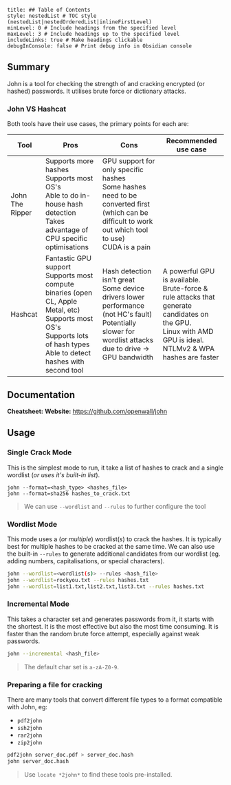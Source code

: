 ```table-of-contents
title: ## Table of Contents
style: nestedList # TOC style (nestedList|nestedOrderedList|inlineFirstLevel)
minLevel: 0 # Include headings from the specified level
maxLevel: 3 # Include headings up to the specified level
includeLinks: true # Make headings clickable
debugInConsole: false # Print debug info in Obsidian console
```

## Summary
John is a tool for checking the strength of and cracking encrypted (or hashed) passwords. It utilises brute force or dictionary attacks.

### John VS Hashcat
Both tools have their use cases, the primary points for each are:

| Tool            | Pros                                                                                                                                                                               | Cons                                                                                                                                                          | Recommended use case                                                                                                                                              |
| --------------- | ---------------------------------------------------------------------------------------------------------------------------------------------------------------------------------- | ------------------------------------------------------------------------------------------------------------------------------------------------------------- | ----------------------------------------------------------------------------------------------------------------------------------------------------------------- |
| John The Ripper | Supports more hashes<br>Supports most OS's<br>Able to do in-house hash detection<br>Takes advantage of CPU specific optimisations                                                  | GPU support for only specific hashes<br>Some hashes need to be converted first (which can be difficult to work out which tool to use)<br>CUDA is a pain       |                                                                                                                                                                   |
| Hashcat         | Fantastic GPU support<br>Supports most compute binaries (open CL, Apple Metal, etc)<br>Supports most OS's<br>Supports lots of hash types<br>Able to detect hashes with second tool | Hash detection isn't great<br>Some device drivers lower performance (not HC's fault)<br>Potentially slower for wordlist attacks due to drive -> GPU bandwidth | A powerful GPU is available.<br>Brute-force & rule attacks that generate candidates on the GPU.<br>Linux with AMD GPU is ideal.<br>NTLMv2 & WPA hashes are faster |

## Documentation
**Cheatsheet:** 
**Website:** https://github.com/openwall/john
## Usage
### Single Crack Mode
This is the simplest mode to run, it take a list of hashes to crack and a single wordlist (*or uses it's built-in list*).
```shell
john --format=<hash_type> <hashes_file>
john --format=sha256 hashes_to_crack.txt
```
> We can use `--wordlist` and `--rules` to further configure the tool 

### Wordlist Mode
This mode uses a (*or multiple*) wordlist(*s*) to crack the hashes. It is typically best for multiple hashes to be cracked at the same time. We can also use the built-in `--rules` to generate additional candidates from our wordlist (eg. adding numbers, capitalisations, or special characters).
```sh
john --wordlist=<wordlist(s)> --rules <hash_file>
john --wordlist=rockyou.txt --rules hashes.txt
john --wordlist=list1.txt,list2.txt,list3.txt --rules hashes.txt
```

### Incremental Mode
This takes a character set and generates passwords from it, it starts with the shortest. It is the most effective but also the most time consuming. It is faster than the random brute force attempt, especially against weak passwords.
```sh
john --incremental <hash_file>
```
> The default char set is `a-zA-Z0-9`.

### Preparing a file for cracking
There are many tools that convert different file types to a format compatible with John, eg:
- `pdf2john`
- `ssh2john`
- `rar2john`
- `zip2john`
```sh
pdf2john server_doc.pdf > server_doc.hash
john server_doc.hash
```
> Use `locate *2john*` to find these tools pre-installed.